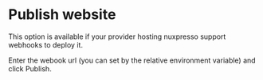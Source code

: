 # Publish website

This option is available if your provider hosting nuxpresso support webhooks to deploy it.

Enter the webook url (you can set by the relative environment variable) and click Publish.